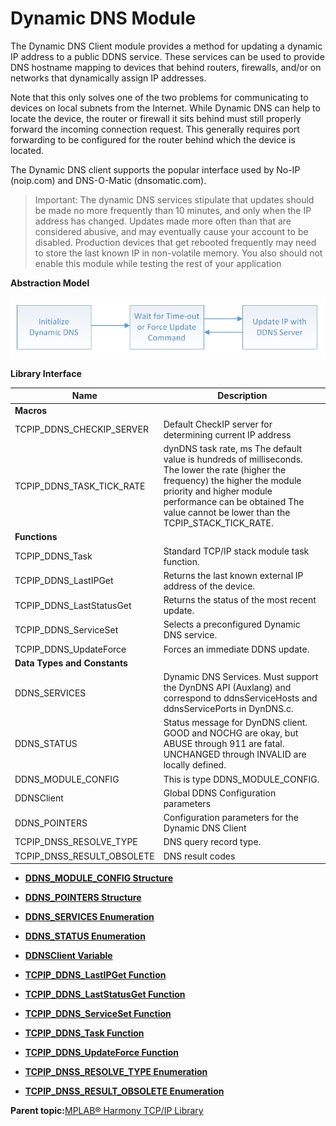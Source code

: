 # Dynamic DNS Module

The Dynamic DNS Client module provides a method for updating a dynamic IP address to a public DDNS service. These services can be used to provide DNS hostname mapping to devices that behind routers, firewalls, and/or on networks that dynamically assign IP addresses.

Note that this only solves one of the two problems for communicating to devices on local subnets from the Internet. While Dynamic DNS can help to locate the device, the router or firewall it sits behind must still properly forward the incoming connection request. This generally requires port forwarding to be configured for the router behind which the device is located.

The Dynamic DNS client supports the popular interface used by No-IP \(noip.com\) and DNS-O-Matic \(dnsomatic.com\).

> Important: The dynamic DNS services stipulate that updates should be made no more frequently than 10 minutes, and only when the IP address has changed. Updates made more often than that are considered abusive, and may eventually cause your account to be disabled. Production devices that get rebooted frequently may need to store the last known IP in non-volatile memory. You also should not enable this module while testing the rest of your application

**Abstraction Model**

![TCPIP DDNS Abstraction Model](GUID-B3CF31E7-F276-4474-891C-E33F190B69CA-low.png)

**Library Interface**

|Name|Description|
|----|-----------|
|**Macros**||
|TCPIP\_DDNS\_CHECKIP\_SERVER|Default CheckIP server for determining current IP address|
|TCPIP\_DDNS\_TASK\_TICK\_RATE|dynDNS task rate, ms The default value is hundreds of milliseconds. The lower the rate \(higher the frequency\) the higher the module priority and higher module performance can be obtained The value cannot be lower than the TCPIP\_STACK\_TICK\_RATE.|
|**Functions**||
|TCPIP\_DDNS\_Task|Standard TCP/IP stack module task function.|
|TCPIP\_DDNS\_LastIPGet|Returns the last known external IP address of the device.|
|TCPIP\_DDNS\_LastStatusGet|Returns the status of the most recent update.|
|TCPIP\_DDNS\_ServiceSet|Selects a preconfigured Dynamic DNS service.|
|TCPIP\_DDNS\_UpdateForce|Forces an immediate DDNS update.|
|**Data Types and Constants**||
|DDNS\_SERVICES|Dynamic DNS Services. Must support the DynDNS API \(Auxlang\) and correspond to ddnsServiceHosts and ddnsServicePorts in DynDNS.c.|
|DDNS\_STATUS|Status message for DynDNS client. GOOD and NOCHG are okay, but ABUSE through 911 are fatal. UNCHANGED through INVALID are locally defined.|
|DDNS\_MODULE\_CONFIG|This is type DDNS\_MODULE\_CONFIG.|
|DDNSClient|Global DDNS Configuration parameters|
|DDNS\_POINTERS|Configuration parameters for the Dynamic DNS Client|
|TCPIP\_DNSS\_RESOLVE\_TYPE|DNS query record type.|
|TCPIP\_DNSS\_RESULT\_OBSOLETE|DNS result codes|

-   **[DDNS\_MODULE\_CONFIG Structure](GUID-86CC02C8-D745-4FA0-997C-B159841754D1.md)**  

-   **[DDNS\_POINTERS Structure](GUID-7BC86480-5549-4770-8972-AF0F26B986FB.md)**  

-   **[DDNS\_SERVICES Enumeration](GUID-379E8A57-2BF6-41A8-8311-BF809E290BED.md)**  

-   **[DDNS\_STATUS Enumeration](GUID-572B3F57-64AE-455D-8E24-BF2529ED80A5.md)**  

-   **[DDNSClient Variable](GUID-116454BB-4CFC-454C-8A9F-78F592665C35.md)**  

-   **[TCPIP\_DDNS\_LastIPGet Function](GUID-CFF83565-2B45-45E6-98B4-818917BFDA20.md)**  

-   **[TCPIP\_DDNS\_LastStatusGet Function](GUID-5DCE3C18-37C0-4BA2-B508-EAF38C636474.md)**  

-   **[TCPIP\_DDNS\_ServiceSet Function](GUID-A66340B9-1452-42AC-A631-2F9EA573AD31.md)**  

-   **[TCPIP\_DDNS\_Task Function](GUID-B0554782-C0D1-4F61-9058-D2CD5A521A88.md)**  

-   **[TCPIP\_DDNS\_UpdateForce Function](GUID-AAC41CD0-1737-4B46-BDDE-AB089B69ECAB.md)**  

-   **[TCPIP\_DNSS\_RESOLVE\_TYPE Enumeration](GUID-474FCB42-ED87-4467-918F-826F4E11F025.md)**  

-   **[TCPIP\_DNSS\_RESULT\_OBSOLETE Enumeration](GUID-766BE7AD-BF8C-413A-90F1-0BAC0BF710DD.md)**  


**Parent topic:**[MPLAB® Harmony TCP/IP Library](GUID-01A0A1D8-EC9B-4EFF-B8E4-D154B555FEF2.md)

